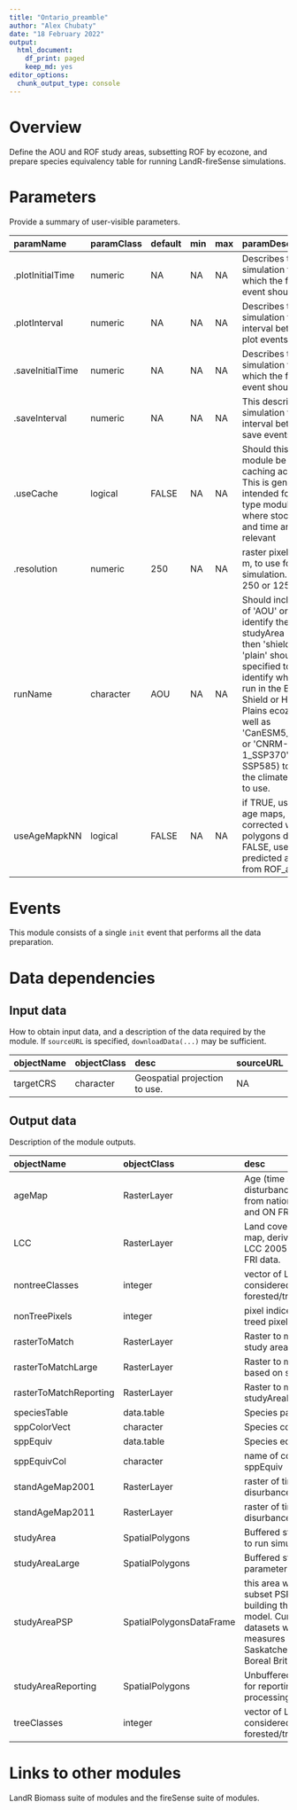 ```yaml
---
title: "Ontario_preamble"
author: "Alex Chubaty"
date: "18 February 2022"
output:
  html_document:
    df_print: paged
    keep_md: yes
editor_options:
  chunk_output_type: console
---
```




# Overview

Define the AOU and ROF study areas, subsetting ROF by ecozone, and prepare species equivalency table for running LandR-fireSense simulations.

# Parameters

Provide a summary of user-visible parameters.


|paramName        |paramClass |default |min |max |paramDesc                                                                                                                                                                                                                                                                                                       |
|:----------------|:----------|:-------|:---|:---|:---------------------------------------------------------------------------------------------------------------------------------------------------------------------------------------------------------------------------------------------------------------------------------------------------------------|
|.plotInitialTime |numeric    |NA      |NA  |NA  |Describes the simulation time at which the first plot event should occur.                                                                                                                                                                                                                                       |
|.plotInterval    |numeric    |NA      |NA  |NA  |Describes the simulation time interval between plot events.                                                                                                                                                                                                                                                     |
|.saveInitialTime |numeric    |NA      |NA  |NA  |Describes the simulation time at which the first save event should occur.                                                                                                                                                                                                                                       |
|.saveInterval    |numeric    |NA      |NA  |NA  |This describes the simulation time interval between save events.                                                                                                                                                                                                                                                |
|.useCache        |logical    |FALSE   |NA  |NA  |Should this entire module be run with caching activated? This is generally intended for data-type modules, where stochasticity and time are not relevant                                                                                                                                                        |
|.resolution      |numeric    |250     |NA  |NA  |raster pixel size, in m, to use for simulation. Either 250 or 125.                                                                                                                                                                                                                                              |
|runName          |character  |AOU     |NA  |NA  |Should include one of 'AOU' or 'ROF' to identify the studyArea (if 'ROF', then 'shield' or 'plain' should be specified too, to identify whether to run in the Boreal Shield or Hudson Plains ecozone); as well as 'CanESM5_SSP370' or 'CNRM-ESM2-1_SSP370' (or SSP585) to identify the climate scenario to use. |
|useAgeMapkNN     |logical    |FALSE   |NA  |NA  |if TRUE, use kNN age maps, corrected with fire polygons data; if FALSE, use Raquel's predicted age map from ROF_age.                                                                                                                                                                                            |

# Events

This module consists of a single `init` event that performs all the data preparation.

# Data dependencies

## Input data

How to obtain input data, and a description of the data required by the module.
If `sourceURL` is specified, `downloadData(...)` may be sufficient.


|objectName |objectClass |desc                          |sourceURL |
|:----------|:-----------|:-----------------------------|:---------|
|targetCRS  |character   |Geospatial projection to use. |NA        |

## Output data

Description of the module outputs.


|objectName             |objectClass              |desc                                                                                                                                                                                            |
|:----------------------|:------------------------|:-----------------------------------------------------------------------------------------------------------------------------------------------------------------------------------------------|
|ageMap                 |RasterLayer              |Age (time since disturbance) map, derived from national kNN product and ON FRI data.                                                                                                            |
|LCC                    |RasterLayer              |Land cover classification map, derived from national LCC 2005 product and ON FRI data.                                                                                                          |
|nontreeClasses         |integer                  |vector of LCC classes considered to be non-forested/treed.                                                                                                                                      |
|nonTreePixels          |integer                  |pixel indices indicating non-treed pixels                                                                                                                                                       |
|rasterToMatch          |RasterLayer              |Raster to match, based on study area.                                                                                                                                                           |
|rasterToMatchLarge     |RasterLayer              |Raster to match (large) based on studyAreaLarge.                                                                                                                                                |
|rasterToMatchReporting |RasterLayer              |Raster to match based on studyAreaReporting.                                                                                                                                                    |
|speciesTable           |data.table               |Species parameter table.                                                                                                                                                                        |
|sppColorVect           |character                |Species colour vector.                                                                                                                                                                          |
|sppEquiv               |data.table               |Species equivalency table.                                                                                                                                                                      |
|sppEquivCol            |character                |name of column to use in sppEquiv                                                                                                                                                               |
|standAgeMap2001        |RasterLayer              |raster of time since disurbance for year 2001.                                                                                                                                                  |
|standAgeMap2011        |RasterLayer              |raster of time since disurbance for year 2011.                                                                                                                                                  |
|studyArea              |SpatialPolygons          |Buffered study area in which to run simulations.                                                                                                                                                |
|studyAreaLarge         |SpatialPolygons          |Buffered study area used for parameterization/calibration.                                                                                                                                      |
|studyAreaPSP           |SpatialPolygonsDataFrame |this area will be used to subset PSP plots before building the statistical model. Currently PSP datasets with repeat measures exist only for Saskatchewan, Alberta, and Boreal British Columbia |
|studyAreaReporting     |SpatialPolygons          |Unbuffered study area used for reporting/post-processing.                                                                                                                                       |
|treeClasses            |integer                  |vector of LCC classes considered to be forested/treed.                                                                                                                                          |

# Links to other modules

LandR Biomass suite of modules and the fireSense suite of modules.
